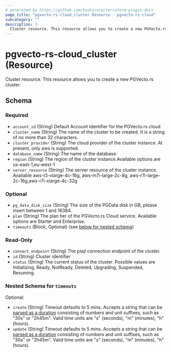```yaml
---
# generated by https://github.com/hashicorp/terraform-plugin-docs
page_title: "pgvecto-rs-cloud_cluster Resource - pgvecto-rs-cloud"
subcategory: ""
description: |-
  Cluster resource. This resource allows you to create a new PGVecto.rs cluster.
---
```


# pgvecto-rs-cloud_cluster (Resource)

Cluster resource. This resource allows you to create a new PGVecto.rs cluster.



<!-- schema generated by tfplugindocs -->
## Schema

### Required

- `account_id` (String) Default Account Identifier for the PGVecto.rs cloud
- `cluster_name` (String) The name of the cluster to be created. It is a string of no more than 32 characters.
- `cluster_provider` (String) The cloud provider of the cluster instance. At present, only aws is supported.
- `database_name` (String) The name of the database.
- `region` (String) The region of the cluster instance.Available options are us-east-1,eu-west-1
- `server_resource` (String) The server resource of the cluster instance. Available aws-t3-xlarge-4c-16g, aws-m7i-large-2c-8g, aws-r7i-large-2c-16g,aws-r7i-xlarge-4c-32g

### Optional

- `pg_data_disk_size` (String) The size of the PGData disk in GB, please insert between 1 and 16384.
- `plan` (String) The plan tier of the PGVecto.rs Cloud service. Available options are Starter and Enterprise.
- `timeouts` (Block, Optional) (see [below for nested schema](#nestedblock--timeouts))

### Read-Only

- `connect_endpoint` (String) The psql connection endpoint of the cluster.
- `id` (String) Cluster identifier
- `status` (String) The current status of the cluster. Possible values are Initializing, Ready, NotReady, Deleted, Upgrading, Suspended, Resuming.

<a id="nestedblock--timeouts"></a>
### Nested Schema for `timeouts`

Optional:

- `create` (String) Timeout defaults to 5 mins. Accepts a string that can be [parsed as a duration](https://pkg.go.dev/time#ParseDuration) consisting of numbers and unit suffixes, such as "30s" or "2h45m". Valid time units are "s" (seconds), "m" (minutes), "h" (hours).
- `update` (String) Timeout defaults to 5 mins. Accepts a string that can be [parsed as a duration](https://pkg.go.dev/time#ParseDuration) consisting of numbers and unit suffixes, such as "30s" or "2h45m". Valid time units are "s" (seconds), "m" (minutes), "h" (hours).
